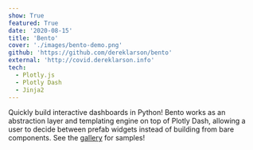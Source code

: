 ```yaml
---
show: True
featured: True
date: '2020-08-15'
title: 'Bento'
cover: './images/bento-demo.png'
github: 'https://github.com/dereklarson/bento'
external: 'http://covid.dereklarson.info'
tech:
  - Plotly.js
  - Plotly Dash
  - Jinja2
---
```


Quickly build interactive dashboards in Python! Bento works as an abstraction layer and
templating engine on top of Plotly Dash, allowing a user to decide between prefab
widgets instead of building from bare components. See the
<a href="https://github.com/dereklarson/bento_gallery" target="_blank" rel="noreferrer">gallery</a> for samples!
